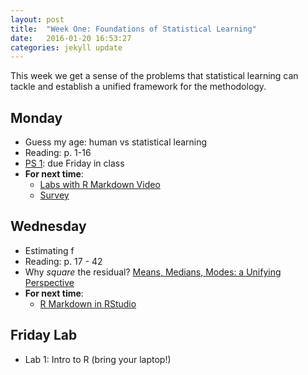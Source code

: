 ```yaml
---
layout: post
title:  "Week One: Foundations of Statistical Learning"
date:   2016-01-20 16:53:27
categories: jekyll update
---
```


This week we get a sense of the problems that statistical learning can tackle 
and establish a unified framework for the methodology.

## Monday
- Guess my age: human vs statistical learning
- Reading: p. 1-16
- [PS 1](http://andrewpbray.github.io/math-243/problem-sets/ps-1): due Friday in class
- **For next time**:
    - [Labs with R Markdown Video](https://www.youtube.com/watch?v=o8JKVadwAO0)
    - [Survey](https://docs.google.com/a/reed.edu/forms/d/1N4i3NyidoMEG4LsKksf8pGZDWPRVpookldYqwVuV9_0/viewform?usp=send_form)

## Wednesday
- Estimating f
- Reading: p. 17 - 42
- Why *square* the residual? [Means, Medians, Modes: a Unifying Perspective](http://www.johnmyleswhite.com/notebook/2013/03/22/modes-medians-and-means-an-unifying-perspective/)
- **For next time**:
    - [R Markdown in RStudio](https://www.youtube.com/watch?v=DNS7i2m4sB0)

## Friday Lab
- Lab 1: Intro to R (bring your laptop!)